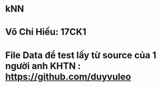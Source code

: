 # kNN
# Võ Chí Hiếu: 17CK1
# File Data để test lấy từ source của 1 người anh KHTN : https://github.com/duyvuleo

